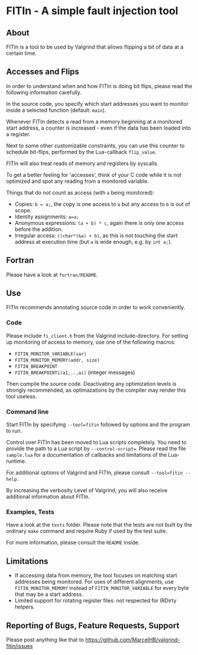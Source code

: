 # FITIn - A simple fault injection tool

## About

FITIn is a tool to be used by Valgrind that allows flipping a bit of
data at a certain time.

## Accesses and Flips

In order to understand when and how FITIn is doing bit flips, please
read the following information carefully.

In the source code, you specify which start addresses you want
to monitor inside a selected function (default: ```main```).

Whenever FITIn detects a read from a memory beginning at a monitored
start address, a counter is increased - even if the data has been loaded
into a register.

Next to some other customizable constraints, you can use this counter
to schedule bit-flips, performed by the Lua-callback ```flip_value```.

FITIn will also treat reads of memory and registers by syscalls.

To get a better feeling for 'accesses', think of your C code while it
is not optimized and spot any reading from a monitored variable.

Things that do not count as access (with ```a``` being monitored):

* Copies: ```b = a;```, the copy is one access to ```a``` but any access
  to ```b``` is out of scope.
* Identity assignments: ```a=a;```
* Anonymous expressions: ```(a + b) * c```, again there is only one
  access before the addition.
* Irregular access: ```((char*)&a) + b)```, as this is not touching the
  start address at execution time (but ```a``` is wide enough, e.g. by
  ```int a;```).

## Fortran

Please have a look at ```fortran/README```.

## Use

FITIn recommends annotating source code in order to work conveniently.

### Code

Please include ```fi_client.h``` from the Valgrind include-directory.
For setting up monitoring of access to memory, use one of the following
macros:

* ```FITIN_MONITOR_VARIABLE(var)```
* ```FITIN_MONITOR_MEMORY(addr, size)```
* ```FITIN_BREAKPOINT```
* ```FITIN_BREAKPOINTi(a1,..,ai)``` (integer messages)

Then compile the source code. Deactivating any optimization levels is
strongly recommended, as optimazations by the compiler may render this
tool useless.

### Command line

Start FITIn by specifying ```--tool=fitin``` followed by options and the
program to run.

Control over FITIn has been moved to Lua scripts completely. You need to
provide the path to a Lua script by ```--control-script=```. Please read
the file ```sample.lua``` for a documentation of callbacks and
limitations of the Lua-runtime.

For additional options of Valgrind and FITIn, please consult
```--tool=fitin --help```.

By increasing the verbosity Level of Valgrind, you will also receive
additional information about FITIn.

### Examples, Tests

Have a look at the ```tests``` folder. Please note that the tests are not
built by the ordinary ```make``` command and require Ruby if used by the
test suite. 

For more information, please consult the ```README``` inside.

## Limitations

* If accessing data from memory, the tool focuses on matching start
  addresses being monitored. For uses of different alignments, use
  ```FITIN_MONITOR_MEMORY``` instead of ```FITIN_MONITOR_VARIABLE```
  for every byte that may be a start address.
* Limited support for rotating register files: not respected for IRDirty
  helpers.

## Reporting of Bugs, Feature Requests, Support

Please post anything like that to
https://github.com/MarcelHB/valgrind-fitin/issues

